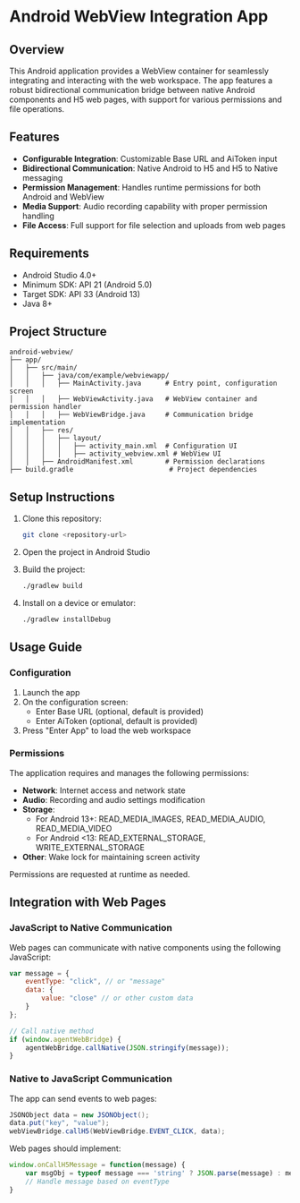 # Android WebView Integration App

## Overview

This Android application provides a WebView container for seamlessly integrating and interacting with the web workspace. The app features a robust bidirectional communication bridge between native Android components and H5 web pages, with support for various permissions and file operations.

## Features

- **Configurable Integration**: Customizable Base URL and AiToken input
- **Bidirectional Communication**: Native Android to H5 and H5 to Native messaging
- **Permission Management**: Handles runtime permissions for both Android and WebView
- **Media Support**: Audio recording capability with proper permission handling
- **File Access**: Full support for file selection and uploads from web pages

## Requirements

- Android Studio 4.0+
- Minimum SDK: API 21 (Android 5.0)
- Target SDK: API 33 (Android 13)
- Java 8+

## Project Structure

```
android-webview/
├── app/
│   ├── src/main/
│   │   ├── java/com/example/webviewapp/
│   │   │   ├── MainActivity.java      # Entry point, configuration screen
│   │   │   ├── WebViewActivity.java   # WebView container and permission handler
│   │   │   ├── WebViewBridge.java     # Communication bridge implementation
│   │   ├── res/
│   │   │   ├── layout/
│   │   │   │   ├── activity_main.xml  # Configuration UI
│   │   │   │   ├── activity_webview.xml # WebView UI
│   │   ├── AndroidManifest.xml        # Permission declarations
├── build.gradle                        # Project dependencies
```

## Setup Instructions

1. Clone this repository:
   ```bash
   git clone <repository-url>
   ```

2. Open the project in Android Studio

3. Build the project:
   ```bash
   ./gradlew build
   ```

4. Install on a device or emulator:
   ```bash
   ./gradlew installDebug
   ```

## Usage Guide

### Configuration

1. Launch the app
2. On the configuration screen:
   - Enter Base URL (optional, default is provided)
   - Enter AiToken (optional, default is provided)
3. Press "Enter App" to load the web workspace

### Permissions

The application requires and manages the following permissions:

- **Network**: Internet access and network state
- **Audio**: Recording and audio settings modification
- **Storage**:
  - For Android 13+: READ_MEDIA_IMAGES, READ_MEDIA_AUDIO, READ_MEDIA_VIDEO
  - For Android <13: READ_EXTERNAL_STORAGE, WRITE_EXTERNAL_STORAGE
- **Other**: Wake lock for maintaining screen activity

Permissions are requested at runtime as needed.

## Integration with Web Pages

### JavaScript to Native Communication

Web pages can communicate with native components using the following JavaScript:

```javascript
var message = {
    eventType: "click", // or "message"
    data: {
        value: "close" // or other custom data
    }
};

// Call native method
if (window.agentWebBridge) {
    agentWebBridge.callNative(JSON.stringify(message));
}
```

### Native to JavaScript Communication

The app can send events to web pages:

```java
JSONObject data = new JSONObject();
data.put("key", "value");
webViewBridge.callH5(WebViewBridge.EVENT_CLICK, data);
```

Web pages should implement:

```javascript
window.onCallH5Message = function(message) {
    var msgObj = typeof message === 'string' ? JSON.parse(message) : message;
    // Handle message based on eventType
}
```

